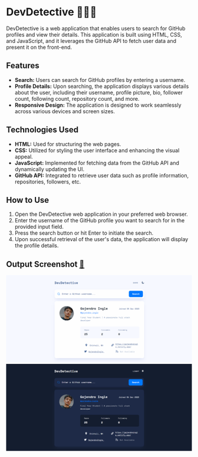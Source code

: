 # DevDetective 👨🏻‍💻

DevDetective is a web application that enables users to search for GitHub profiles and view their details. This application is built using HTML, CSS, and JavaScript, and it leverages the GitHub API to fetch user data and present it on the front-end.

## Features

- **Search:** Users can search for GitHub profiles by entering a username.
- **Profile Details:** Upon searching, the application displays various details about the user, including their username, profile picture, bio, follower count, following count, repository count, and more.
- **Responsive Design:** The application is designed to work seamlessly across various devices and screen sizes.

## Technologies Used

- **HTML:** Used for structuring the web pages.
- **CSS:** Utilized for styling the user interface and enhancing the visual appeal.
- **JavaScript:** Implemented for fetching data from the GitHub API and dynamically updating the UI.
- **GitHub API:** Integrated to retrieve user data such as profile information, repositories, followers, etc.

## How to Use

1. Open the DevDetective web application in your preferred web browser.
2. Enter the username of the GitHub profile you want to search for in the provided input field.
3. Press the search button or hit Enter to initiate the search.
4. Upon successful retrieval of the user's data, the application will display the profile details.

## Output Screenshot [🔗](https://gajendra-ingle.github.io/DevDetective/)

![Output Screenshot](/Output-1.png)
![Output Screenshot](/Output-2.png)

